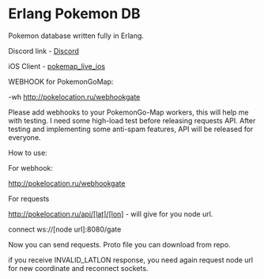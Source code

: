 # Erlang Pokemon DB

Pokemon database written fully in Erlang.

Discord link - [Discord](https://discord.gg/mQxTv)

iOS Client - [pokemap_live_ios](https://github.com/ruffnecktsk/pokemap_live_ios)

WEBHOOK for PokemonGoMap:

-wh http://pokelocation.ru/webhookgate

Please add webhooks to your PokemonGo-Map workers, this will help me with testing. I need some high-load test before releasing requests API. After testing and implementing some anti-spam features, API will be released for everyone.

How to use:

For webhook:

http://pokelocation.ru/webhookgate

For requests

http://pokelocation.ru/api/[lat]/[lon] - will give for you node url.

connect ws://[node url]:8080/gate

Now you can send requests. Proto file you can download from repo.

if you receive INVALID_LATLON response, you need again request node url for new coordinate and reconnect sockets.



